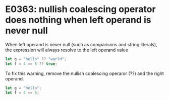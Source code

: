 # E0363: nullish coalescing operator does nothing when left operand is never null

When left operand is never null (such as comparisons and string literals), the expression will always resolve to the left operand value

```typescript
let g = "hello" ?? "world";
let f = 4 == 5 ?? true;
```

To fix this warning, remove the nullish coalescing operaror (??) and the right operand.

```typescript
let g = "hello";
let f = 4 == 5;
```
